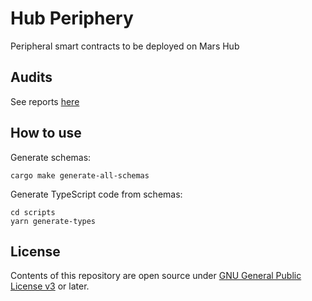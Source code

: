 # Hub Periphery

Peripheral smart contracts to be deployed on Mars Hub

## Audits

See reports [here](https://github.com/mars-protocol/mars-audits/tree/main/periphery)

## How to use

Generate schemas:

```shell
cargo make generate-all-schemas
```

Generate TypeScript code from schemas:

```shell
cd scripts
yarn generate-types
```

## License

Contents of this repository are open source under [GNU General Public License v3](./LICENSE) or later.
